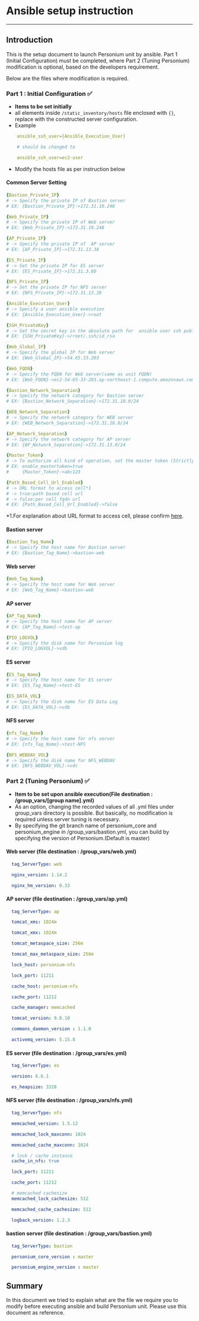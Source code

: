 # Ansible setup instruction

-------------------------------------------------

## Introduction

This is the setup document to launch Personium unit by ansible. Part 1 (Initial Configuration) must be completed, where Part 2 (Tuning Personium) modification is optional, based on the developers requirement.

Below are the files where modification is required.


### Part 1 : Initial Configuration :white_check_mark:

* **Items to be set initially**
* all elements inside `/static_inventory/hosts` file enclosed with `{}`, replace with the constructed server configuration.
* Example

```yaml
    ansible_ssh_user={Ansible_Execution_User}

    # should be changed to

    ansible_ssh_user=ec2-user
```

* Modify the hosts file as per instruction below

#### Common Server Setting

```yaml
{Bastion_Private_IP}
# -> Specify the private IP of Bastion server
# EX: {Bastion_Private_IP}->172.31.10.248

{Web_Private_IP}
# -> Specify the private IP of Web server
# EX: {Web_Private_IP}->172.31.10.248

{AP_Private_IP}
# -> Specify the private IP of  AP server
# EX: {AP_Private_IP}->172.31.13.38

{ES_Private_IP}
# -> Set the private IP for ES server
# EX: {ES_Private_IP}->172.31.3.80

{NFS_Private_IP}
# -> Set the private IP for NFS server
# EX: {NFS_Private_IP}->172.31.13.38

{Ansible_Execution_User}
# -> Specify a user ansible execution
# EX: {Ansible_Execution_User}->root

{SSH_PrivateKey}
# -> Set the secret key in the absolute path for  ansible user ssh public key authentication
# EX: {SSH_PrivateKey}->/root/.ssh/id_rsa

{Web_Global_IP}
# -> Specify the global IP for Web server
# EX: {Web_Global_IP}->54.65.33.203

{Web_FQDN}
# -> Specify the FQDN for Web server(same as unit FQDN)
# EX: {Web_FQDN}->ec2-54-65-33-203.ap-northeast-1.compute.amazonaws.com

{Bastion_Network_Separation}
# -> Specify the network category for Bastion server
# EX: {Bastion_Network_Separation}->172.31.10.0/24

{WEB_Network_Separation}
# -> Specify the network category for WEB server
# EX: {WEB_Network_Separation}->172.31.10.0/24

{AP_Network_Separation}
# -> Specify the network category for AP server
# EX: {AP_Network_Separation}->172.31.13.0/24

{Master_Token}
# -> To authorize all kind of operation, set the master token (Strictly managed)
# EX: enable_mastertoken=true
#     {Master_Token}->abc123

{Path_Based_Cell_Url_Enabled}
# -> URL format to access cell*1
# -> true:path based cell url
# -> false:per cell fqdn url
# EX: {Path_Based_Cell_Url_Enabled}->false
```

*1.For explanation about URL format to access cell, please confirm [here](https://personium.io/docs/ja/server-operator/setup_percell.html).

#### Bastion server

```yaml
{Bastion_Tag_Name}
# -> Specify the host name for Bastion server
# EX: {Bastion_Tag_Name}->bastion-web
```

#### Web server

```yaml
{Web_Tag_Name}
# -> Specify the host name for Web server
# EX: {Web_Tag_Name}->bastion-web
```

#### AP server

```yaml
{AP_Tag_Name}
# -> Specify the host name for AP server
# EX: {AP_Tag_Name}->test-ap

{PIO_LOGVOL}
# -> Specify the disk name for Personium log
# EX: {PIO_LOGVOL}->vdb
```

#### ES server

```yaml
{ES_Tag_Name}
# -> Specify the host name for ES server
# EX: {ES_Tag_Name}->test-ES

{ES_DATA_VOL}
# -> Specify the disk name for ES Data Log
# EX: {ES_DATA_VOL}->vdb
```

#### NFS server

```yaml
{nfs_Tag_Name}
# -> Specify the host name for nfs server
# EX: {nfs_Tag_Name}->test-NFS

{NFS_WEBDAV_VOL}
# -> Specify the disk name for NFS_WEBDAV
# EX: {NFS_WEBDAV_VOL}->vdc
```

### Part 2 (Tuning Personium) :white_check_mark:

* **Item to be set upon ansible execution(File destination : /group_vars/[group name].yml)**
* As an option, changing the recorded values of all .yml files under group_vars directory is possible. But basically, no modification is required unless server tuning is necessary.
* By specifying the git branch name of personium_core and personium_engine in /group_vars/bastion.yml, you can build by specifying the version of Personium.(Default is master)

#### Web server (file destination : /group_vars/web.yml)

```yaml
  tag_ServerType: web

  nginx_version: 1.14.2

  nginx_hm_version: 0.33
```

#### AP server (file destination : /group_vars/ap.yml)

```yaml
  tag_ServerType: ap

  tomcat_xms: 1024m

  tomcat_xmx: 1024m

  tomcat_metaspace_size: 256m

  tomcat_max_metaspace_size: 256m

  lock_host: personium-nfs

  lock_port: 11211

  cache_host: personium-nfs

  cache_port: 11212

  cache_manager: memcached

  tomcat_version: 9.0.10

  commons_daemon_version : 1.1.0

  activemq_version: 5.15.8
```

#### ES server (file destination : /group_vars/es.yml)

```yaml
  tag_ServerType: es

  version: 6.6.1

  es_heapsize: 3328
```

#### NFS server (file destination : /group_vars/nfs.yml)

```yaml
  tag_ServerType: nfs

  memcached_version: 1.5.12

  memcached_lock_maxconn: 1024

  memcached_cache_maxconn: 1024

  # lock / cache instance
  cache_in_nfs: true

  lock_port: 11211

  cache_port: 11212

  # memcached cachesize
  memcached_lock_cachesize: 512

  memcached_cache_cachesize: 512

  logback_version: 1.2.3
```

#### bastion server (file destination : /group_vars/bastion.yml)

```yaml
  tag_ServerType: bastion

  personium_core_version : master

  personium_engine_version : master
```

## Summary

In this document we tried to explain what are the file we require you to modify before executing ansible and build Personium unit. Please use this document as reference.
